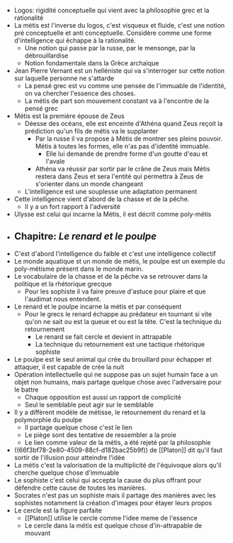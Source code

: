 - Logos: rigidité conceptuelle qui vient avec la philosophie grec et la rationalité
- La métis est l'inverse du logos, c'est visqueux et fluide, c'est une notion pré conceptuelle et anti conceptuelle. Considère comme une forme d'intelligence qui échappe à la rationalité.
	- Une notion qui passe par la russe, par le mensonge, par la débrouillardise
	- Notion fondamentale dans la Grèce archaïque
- Jean Pierre Vernant est un helléniste qui va s'interroger sur cette notion sur laquelle personne ne s'attarde
	- La pensé grec est vu comme une pensée de l'immuable de l'identité, on va chercher l'essence des choses.
	- La métis de part son mouvement constant va à l'encontre de la pensé grec
- Métis est la première épouse de Zeus
	- Déesse des océans, elle est enceinte d'Athéna quand Zeus reçoit la prédiction qu'un fils de métis va le supplanter
		- Par la russe il va propose à Métis de montrer ses pleins pouvoir. Métis à toutes les formes, elle n'as pas d'identité immuable.
			- Elle lui demande de prendre forme d'un goutte d'eau et l'avale
		- Athéna va réussir par sortir par le crâne de Zeus mais Métis restera dans Zeus et sera l'entité qui permettra à Zeus de s'orienter dans un monde changeant
	- L'intelligence est une souplesse une adaptation permanent
- Cette intelligence vient d'abord de la chasse et de la pêche.
	- Il y a un fort rapport à l'adversité
- Ulysse est celui qui incarne la Métis, il est décrit comme poly-métis
- ## Chapitre: *Le renard et le poulpe*
- C'est d'abord l'intelligence du faible et c'est une intelligence collectif
- Le monde aquatique st un monde de métis, le poulpe est un exemple du poly-métisme présent dans le monde marin.
- Le vocabulaire de la chasse et de la pêche va se retrouver dans la politique et la rhétorique grecque
	- Pour les sophiste il va faire preuve d'astuce pour plaire et que l'audimat nous entendent.
- Le renard et le poulpe incarne la métis et par conséquent
	- Pour le grecs le renard échappe au prédateur en tournant si vite qu'on ne sait ou est la queue et ou est la tête. C'est la technique du retournement
		- Le renard se fait cercle et devient in attrapable
		- La technique du retournement est une tactique rhétorique sophiste
- Le poulpe est le seul animal qui crée du brouillard pour échapper et attaquer, il est capable de crée la nuit
- Opération intellectuelle qui ne suppose pas un sujet humain face a un objet non humains, mais partage quelque chose avec l'adversaire pour le battre
	- Chaque opposition est aussi un rapport de complicité
	- Seul le semblable peut agir sur le semblable
- Il y a diffèrent modèle de métisse, le retournement du renard et la polymorphie du poulpe
	- Il partage quelque chose c'est le lien
	- Le piège sont des tentative de ressembler a la proie
	- Le lien comme valeur de la métis, a été rejeté par la philosophie
- ((66f3bf78-2e80-4509-88cf-d182bac25b9f)) de [[Platon]] dit qu'il faut sortir de l'illusion pour atteindre l'idée
- La métis c'est la valorisation de la multiplicité de l'équivoque alors qu'il cherche quelque chose d'immuable
- Le sophiste c'est celui qui accepta la cause du plus offrant pour défendre cette cause de toutes les manières.
- Socrates n'est pas un sophiste mais il partage des manières avec les sophistes notamment la création d'images pour étayer leurs propos
- Le cercle est la figure parfaite
	- [[Platon]] utilise le cercle comme l'idee meme de l'essence
	- Le cercle dans la métis est quelque chose d'in-attrapable de mouvant